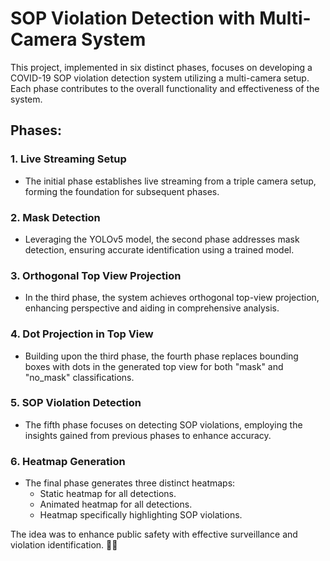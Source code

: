 # SOP Violation Detection with Multi-Camera System

This project, implemented in six distinct phases, focuses on developing a COVID-19 SOP violation detection system utilizing a multi-camera setup. Each phase contributes to the overall functionality and effectiveness of the system.

## Phases:

### 1. Live Streaming Setup
   - The initial phase establishes live streaming from a triple camera setup, forming the foundation for subsequent phases.

### 2. Mask Detection
   - Leveraging the YOLOv5 model, the second phase addresses mask detection, ensuring accurate identification using a trained model.

### 3. Orthogonal Top View Projection
   - In the third phase, the system achieves orthogonal top-view projection, enhancing perspective and aiding in comprehensive analysis.

### 4. Dot Projection in Top View
   - Building upon the third phase, the fourth phase replaces bounding boxes with dots in the generated top view for both "mask" and "no_mask" classifications.

### 5. SOP Violation Detection
   - The fifth phase focuses on detecting SOP violations, employing the insights gained from previous phases to enhance accuracy.

### 6. Heatmap Generation
   - The final phase generates three distinct heatmaps:
     - Static heatmap for all detections.
     - Animated heatmap for all detections.
     - Heatmap specifically highlighting SOP violations.


The idea was to enhance public safety with effective surveillance and violation identification. 🦠🚫
